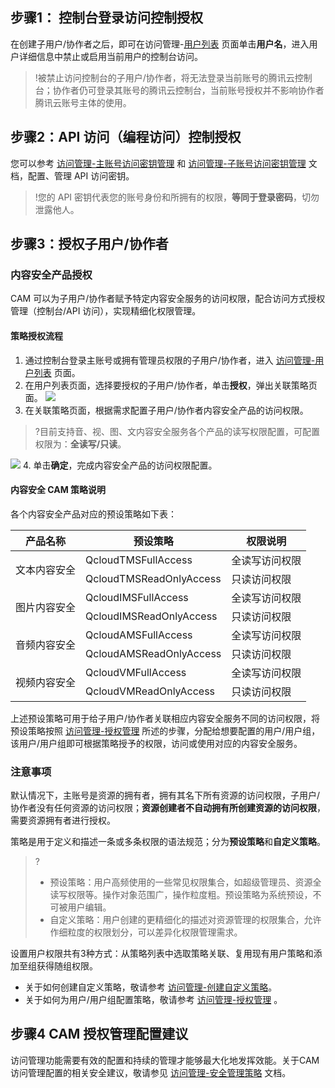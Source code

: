 ## 步骤1： 控制台登录访问控制授权
在创建子用户/协作者之后，即可在访问管理-[用户列表](https://console.cloud.tencent.com/cam) 页面单击**用户名**，进入用户详细信息中禁止或启用当前用户的控制台访问。
>!被禁止访问控制台的子用户/协作者，将无法登录当前账号的腾讯云控制台；协作者仍可登录其账号的腾讯云控制台，当前账号授权并不影响协作者腾讯云账号主体的使用。

## 步骤2：API 访问（编程访问）控制授权
您可以参考 [访问管理-主账号访问密钥管理](https://cloud.tencent.com/document/product/598/40488) 和 [访问管理-子账号访问密钥管理](https://cloud.tencent.com/document/product/598/37140) 文档，配置、管理 API 访问密钥。
>!您的 API 密钥代表您的账号身份和所拥有的权限，**等同于登录密码**，切勿泄露他人。


## 步骤3：授权子用户/协作者
### 内容安全产品授权
CAM 可以为子用户/协作者赋予特定内容安全服务的访问权限，配合访问方式授权管理（控制台/API 访问），实现精细化权限管理。

#### 策略授权流程
1. 通过控制台登录主账号或拥有管理员权限的子用户/协作者，进入 [访问管理-用户列表](https://console.cloud.tencent.com/cam) 页面。
2. 在用户列表页面，选择要授权的子用户/协作者，单击**授权**，弹出关联策略页面。
![](https://main.qcloudimg.com/raw/cb14a1d7e3e70778cac75d997d969fd8.png)
3. 在关联策略页面，根据需求配置子用户/协作者内容安全产品的访问权限。
>?目前支持音、视、图、文内容安全服务各个产品的读写权限配置，可配置权限为：**全读写/只读**。
>
![](https://main.qcloudimg.com/raw/836ba7c5732d8b47a84302e8fe1dba3f.png)
4. 单击**确定**，完成内容安全产品的访问权限配置。

#### 内容安全 CAM 策略说明
各个内容安全产品对应的预设策略如下表：

<table>
<thead>
<tr>
<th><strong>产品名称</strong></th>
<th><strong>预设策略</strong></th>
<th><strong>权限说明</strong></th>
</tr>
</thead>
<tbody><tr>
<td rowspan= 2>文本内容安全</td>  
<td>QcloudTMSFullAccess</td>
<td>全读写访问权限</td>
</tr>
<tr>
<td>QcloudTMSReadOnlyAccess</td>
<td>只读访问权限</td>
</tr>
<tr>
<td rowspan= 2>图片内容安全</td>
<td>QcloudIMSFullAccess</td>
<td>全读写访问权限</td>
</tr>
<tr>
<td>QcloudIMSReadOnlyAccess</td>
<td>只读访问权限</td>
</tr>
<tr>
<td rowspan= 2>音频内容安全</td>
<td>QcloudAMSFullAccess</td>
<td>全读写访问权限</td>
</tr>
<tr>
<td>QcloudAMSReadOnlyAccess</td>
<td>只读访问权限</td>
</tr>
<tr>
<td rowspan= 2>视频内容安全</td>
<td>QcloudVMFullAccess</td>
<td>全读写访问权限</td>
</tr>
<tr>
<td>QcloudVMReadOnlyAccess</td>
<td>只读访问权限</td>
</tr>
</tbody></table>


上述预设策略可用于给子用户/协作者关联相应内容安全服务不同的访问权限，将预设策略按照 [访问管理-授权管理](https://cloud.tencent.com/document/product/598/10602) 所述的步骤，分配给想要配置的用户/用户组，该用户/用户组即可根据策略授予的权限，访问或使用对应的内容安全服务。

### 注意事项
默认情况下，主账号是资源的拥有者，拥有其名下所有资源的访问权限，子用户/协作者没有任何资源的访问权限；**资源创建者不自动拥有所创建资源的访问权限**，需要资源拥有者进行授权。

策略是用于定义和描述一条或多条权限的语法规范；分为**预设策略**和**自定义策略**。
>?
>- 预设策略：用户高频使用的一些常见权限集合，如超级管理员、资源全读写权限等。操作对象范围广，操作粒度粗。预设策略为系统预设，不可被用户编辑。
>- 自定义策略：用户创建的更精细化的描述对资源管理的权限集合，允许作细粒度的权限划分，可以差异化权限管理需求。

设置用户权限共有3种方式：从策略列表中选取策略关联、复用现有用户策略和添加至组获得随组权限。
- 关于如何创建自定义策略，敬请参考 [访问管理-创建自定义策略](https://cloud.tencent.com/document/product/598/37739)。
- 关于如何为用户/用户组配置策略，敬请参考 [访问管理-授权管理](https://cloud.tencent.com/document/product/598/10602) 。

## 步骤4 CAM 授权管理配置建议
访问管理功能需要有效的配置和持续的管理才能够最大化地发挥效能。关于CAM访问管理配置的相关安全建议，敬请参见 [访问管理-安全管理策略](https://cloud.tencent.com/document/product/598/10592) 文档。
